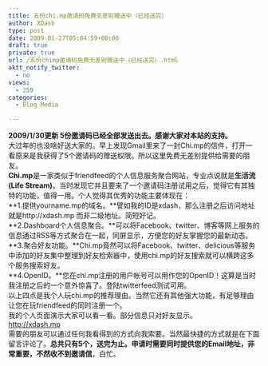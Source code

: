 ```yaml
---
title: 五份chi.mp邀请码免费无差别赠送中（已经送完）
author: XDash
type: post
date: 2009-01-27T05:04:59+00:00
draft: true
private: true
url: /五份chimp邀请码免费无差别赠送中（已经送完）.html
aktt_notify_twitter:
  - no
views:
  - 259
categories:
  - Blog Media

---
```

**2009/1/30更新 5份邀请码已经全部发送出去。感谢大家对本站的支持。**  
大过年的也没啥好送大家的。早上发现Gmail里来了一封Chi.mp的信件，打开一看原来是我获得了5个邀请码的赠送权限。所以这里免费无差别提供给需要的朋友。  
**Chi.mp**是一家类似于friendfeed的个人信息服务聚合网站，专业点说就是**生活流(Life Stream)**。当时发现它并且要来了一个邀请码注册试用之后，觉得它有其独特的功能，值得一用。个人觉得其优秀的功能主要体现在：  
**1.提供yourname.mp的域名。**譬如我的ID是xdash，那么注册之后访问地址就是http://xdash.mp 而非二级地址。简短好记。  
**2.Dashboard个人信息聚合。**可以将Facebook、twitter、博客等网上服务的信息通过RSS等方式聚合在一起，同屏显示，方便您的好友掌握您的最新动态。  
**3.聚合好友功能。**Chi.mp竟然可以将Facebook、twitter、delicious等服务中添加的好友集中整理到好友检索器中，使用chi.mp的好友搜索就可以横跨这多个服务搜索好友。  
**4.OpenID。**您在chi.mp注册的用户帐号可以用作您的OpenID！这算是当时我注册之后的一个意外惊喜了。登陆twitterfeed测试可用。  
以上四点是我个人玩chi.mp的推荐理由。当然它还有其他强大功能，有足够理由让您在玩friendfeed的同时注册一个。  
我的个人页面演示大家可以看一看。部分信息只对好友显示。  
http://xdash.mp  
需要的朋友可以通过任何我看得到的方式向我索要。当然最快捷的方式就是在下面留言评论了。**总共只有5个，送完为止。申请时需要同时提供您的Email地址，非常重要，不然收不到邀请信**，白忙。